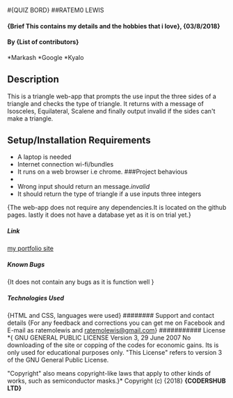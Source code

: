 #{QUIZ BORD}
##RATEM0 LEWIS
#### {Brief This contains my details and the hobbies that i love}, {03/8/2018}
#### By **{List of contributors}**
*Markash
*Google
*Kyalo
## Description
This is a triangle web-app that prompts the use input the three sides of a triangle and checks the type of triangle. It returns with a message of Isosceles, Equilateral, Scalene and finally output invalid if the sides can't make a triangle.
## Setup/Installation Requirements
* A laptop is needed
* Internet connection wi-fi/bundles
* It runs on a web browser i.e chrome.
###Project behavious
* 
* Wrong input should return an message.*invalid*
* It should return the type of triangle if a use inputs three integers

{The web-app  does not require any dependencies.It is located on the github pages. lastly it does not have a database yet as it is on trial yet.}
##### Link
[my portfolio site](https://ratemolewis.github.io/Triangle-Web-App/)
##### Known Bugs
{It does not contain any bugs as it is function well }
##### Technologies Used
{HTML and CSS,  languages were used}
######## Support and contact details
{For any feedback and corrections you can get me on Facebook and E-mail as ratemolewis and ratemolewis@gmail.com}
########### License
*{
                    GNU GENERAL PUBLIC LICENSE
                      Version 3, 29 June 2007
  No downloading of the site or copping of the codes for economic gains.
  Its is only used for educational purposes only.
  "This License" refers to version 3 of the GNU General Public License.

  "Copyright" also means copyright-like laws that apply to other kinds of
works, such as semiconductor masks.}*
Copyright (c) {2018} **{CODERSHUB LTD}**
